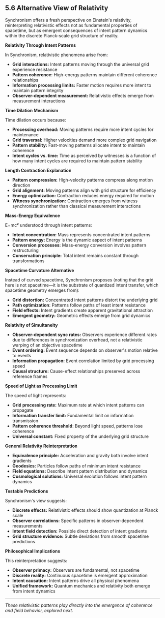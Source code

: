 ## 5.6 Alternative View of Relativity

 Synchronism offers a fresh perspective on Einstein's relativity, reinterpreting relativistic effects not as fundamental properties of spacetime, but as emergent consequences of intent pattern dynamics within the discrete Planck-scale grid structure of reality.

**Relativity Through Intent Patterns**

 In Synchronism, relativistic phenomena arise from:

 - **Grid interactions:** Intent patterns moving through the universal grid experience resistance
- **Pattern coherence:** High-energy patterns maintain different coherence relationships
- **Information processing limits:** Faster motion requires more intent to maintain pattern integrity
- **Observer-dependent measurement:** Relativistic effects emerge from measurement interactions

**Time Dilation Mechanism**

 Time dilation occurs because:

 - **Processing overhead:** Moving patterns require more intent cycles for maintenance
- **Grid traversal:** Higher velocities demand more complex grid navigation
- **Pattern stability:** Fast-moving patterns allocate intent to maintain coherence
- **Intent cycles vs. time:** Time as perceived by witnesses is a function of how many intent cycles are required to maintain pattern stability

**Length Contraction Explanation**

 - **Pattern compression:** High-velocity patterns compress along motion direction
- **Grid alignment:** Moving patterns align with grid structure for efficiency
- **Energy optimization:** Contraction reduces energy required for motion
- **Witness synchronization:** Contraction emerges from witness synchronization rather than classical measurement interactions

**Mass-Energy Equivalence**

 E=mc² understood through intent patterns:

 - **Intent concentration:** Mass represents concentrated intent patterns
- **Pattern energy:** Energy is the dynamic aspect of intent patterns
- **Conversion processes:** Mass-energy conversion involves pattern restructuring
- **Conservation principle:** Total intent remains constant through transformations

**Spacetime Curvature Alternative**

 Instead of curved spacetime, Synchronism proposes (noting that the grid here is not spacetime—it is the substrate of quantized intent transfer, which spacetime geometry emerges from):

 - **Grid distortion:** Concentrated intent patterns distort the underlying grid
- **Path optimization:** Patterns follow paths of least intent resistance
- **Field effects:** Intent gradients create apparent gravitational attraction
- **Emergent geometry:** Geometric effects emerge from grid dynamics

**Relativity of Simultaneity**

 - **Observer-dependent sync rates:** Observers experience different rates due to differences in synchronization overhead, not a relativistic warping of an objective spacetime
- **Event ordering:** Event sequence depends on observer's motion relative to events
- **Information propagation:** Event correlation limited by grid processing speed
- **Causal structure:** Cause-effect relationships preserved across reference frames

**Speed of Light as Processing Limit**

 The speed of light represents:

 - **Grid processing rate:** Maximum rate at which intent patterns can propagate
- **Information transfer limit:** Fundamental limit on information transmission
- **Pattern coherence threshold:** Beyond light speed, patterns lose coherence
- **Universal constant:** Fixed property of the underlying grid structure

**General Relativity Reinterpretation**

 - **Equivalence principle:** Acceleration and gravity both involve intent gradients
- **Geodesics:** Particles follow paths of minimum intent resistance
- **Field equations:** Describe intent pattern distribution and dynamics
- **Cosmological solutions:** Universal evolution follows intent pattern dynamics

**Testable Predictions**

 Synchronism's view suggests:

 - **Discrete effects:** Relativistic effects should show quantization at Planck scale
- **Observer correlations:** Specific patterns in observer-dependent measurements
- **Intent field detection:** Possible direct detection of intent gradients
- **Grid structure evidence:** Subtle deviations from smooth spacetime predictions

**Philosophical Implications**

 This reinterpretation suggests:

 - **Observer primacy:** Observers are fundamental, not spacetime
- **Discrete reality:** Continuous spacetime is emergent approximation
- **Intent causation:** Intent patterns drive all physical phenomena
- **Unified framework:** Quantum mechanics and relativity both emerge from intent dynamics

---


 *These relativistic patterns play directly into the emergence of coherence and field behavior, explored next.*
